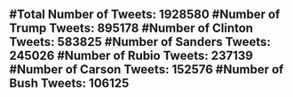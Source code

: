 #Total Number of Tweets: 1928580 
#Number of Trump Tweets: 895178
#Number of Clinton Tweets: 583825
#Number of Sanders Tweets: 245026
#Number of Rubio Tweets: 237139
#Number of Carson Tweets: 152576
#Number of Bush Tweets: 106125
---
